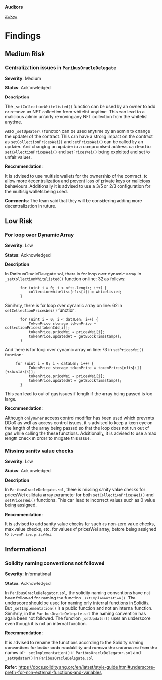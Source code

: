 **Auditors**

[Zokyo](https://x.com/zokyo_io)

# Findings

## Medium Risk

### Centralization issues in `ParibusOracleDelegate`

**Severity**: Medium

**Status**: Acknowledged

**Description**

The `_setCollectionWhitelisted()` function can be used by an owner to add or remove an NFT collection from whitelist anytime. This can lead to a malicious admin unfairly removing any NFT collection from the whitelist anytime. 

Also `_setUpdater()` function can be used anytime by an admin to change the updater of the contract. This can have a strong impact on the contract as `setCollectionPricesWei()` and `setPricesWei()` can be called by an updater. And changing an updater to a compromised address can lead to `setCollectionPricesWei()` and `setPricesWei()` being exploited and set to unfair values.

**Recommendation**: 

It is advised to use multisig wallets for the ownership of the contract, to allow more decentralization and prevent loss of private keys or malicious behaviours. Additionally it is advised to use a 3/5 or 2/3 configuration for the multisig wallets being used.

**Comments**: The team said that they will be considering adding more decentralization in future.

## Low Risk

### For loop over Dynamic Array

**Severity**: Low

**Status**: Acknowledged

**Description** 

In ParibusOracleDelegate.sol, there is for loop over dynamic array in `_setCollectionWhitelisted()` function on line: 32 as follows: 
```solidity
       for (uint i = 0; i < nfts.length; i++) {
           collectionWhitelist[nfts[i]] = whitelisted;
       }
```
Similarly, there is for loop over dynamic array on line: 62 in `setCollectionPricesWei()` function:
```solidity
       for (uint i = 0; i < dataLen; i++) {
           TokenPrice storage tokenPrice = collectionPrices[tokenIds[i]];
           tokenPrice.priceWei = pricesWei[i];
           tokenPrice.updatedAt = getBlockTimestamp();
       }
```
And there is for loop over dynamic array on line: 73 in `setPricesWei()` function:
```solidity
     for (uint i = 0; i < dataLen; i++) {
           TokenPrice storage tokenPrice = tokenPrices[nfts[i]][tokenIds[i]];
           tokenPrice.priceWei = pricesWei[i];
           tokenPrice.updatedAt = getBlockTimestamp();
       }
```
This can lead to out of gas issues if length if the array being passed is too large.

**Recommendation**: 

Although `onlyOwner` access control modifier has been used which prevents DDoS as well as access control issues, it is advised to keep a keen eye on the length of the array being passed so that the loop does not run out of gas while calling the these functions. Additionally, it is advised to use a max length check in order to mitigate this issue.

### Missing sanity value checks

**Severity**: Low

**Status**: Acknowledged

**Description** 


In `ParibusOracleDelegate.sol`, there is missing sanity value checks for pricesWei calldata array parameter for both `setCollectionPricesWei()` and `setPricesWei()` functions. This can lead to incorrect values such as 0 value being assigned.

**Recommendation**: 

It is advised to add sanity value checks for such as non-zero value checks, max value checks, etc. for values of pricesWei array, before being assigned to `tokenPrice.priceWei`. 

## Informational

### Solidity naming conventions not followed

**Severity**: Informational

**Status**: Acknowledged

In `ParibusOracleDelegator.sol`, the solidity naming conventions have not been followed for naming the function `_setImplementation()`. The underscore should be used for naming only internal functions in Solidity. But `_setImplementation()` is a public function and not an internal function.
Similarly, in the `ParibusOracleDelegate.sol` the naming convention has again been not followed. The function `_setUpdater()` uses an underscore even though it is not an internal function.

**Recommendation**: 

It is advised to rename the functions according to the Solidity naming conventions for better code readability and remove the underscore from the names of-
`_setImplementation()` in `ParibusOracleDelegator.sol` and
`_setUpdater()` in `ParibusOracleDelegate.sol`


**Refer**: https://docs.soliditylang.org/en/latest/style-guide.html#underscore-prefix-for-non-external-functions-and-variables 
